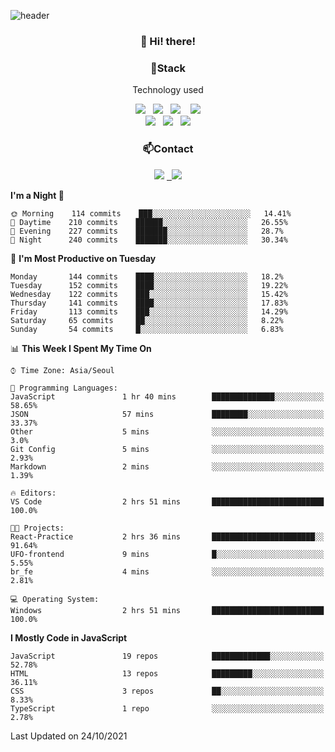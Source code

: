 ![header](https://capsule-render.vercel.app/api?type=waving&color=gradient&height=200&text=Che-ri&fontAlign=70&fontAlignY=40&animation=twinkling)

<h3 align="center">👋 Hi! there!</h3>

<h3 align="center">📌Stack</h3>
<p align="center">Technology used</p>
<div align="center"><img src="https://img.shields.io/badge/HTML5-e74c3c?style=flat-square&logo=HTML5&logoColor=white"></img> &nbsp <img src="https://img.shields.io/badge/CSS3-0A84FF?style=flat-square&logo=CSS3&logoColor=white"></img>  &nbsp <img src="https://img.shields.io/badge/SCSS-fd79a8?style=flat-square&logo=Sass&logoColor=white"/></a>&nbsp  &nbsp <img src="https://img.shields.io/badge/styled%2Dcomponents-DB7093?style=flat-square&logo=styled%2Dcomponents&logoColor=white"/></a>
<br><img src="https://img.shields.io/badge/JavaScript-FFCD11?style=flat-square&logo=JavaScript&logoColor=white"></img> &nbsp <img src="https://img.shields.io/badge/React-00BCF6?style=flat-square&logo=React&logoColor=white"></img> &nbsp <img src="https://img.shields.io/badge/Redux-764ABC?style=flat-square&logo=Redux&logoColor=white"/></a></div>

<h3 align="center">📫Contact</h3>
<div align="center"><a href="https://cheri.tistory.com/"><img src="https://img.shields.io/badge/Cheri-AD29B6?style=flat-square&logo=Tidal&logoColor=white"/></a> <a href="rnjs1135@gmail.com"> &nbsp <img src="https://img.shields.io/badge/Gmail-EA4335?style=flat-square&logo=Gmail&logoColor=white"/></a></div>

<!--START_SECTION:waka-->
**I'm a Night 🦉** 

```text
🌞 Morning    114 commits    ███░░░░░░░░░░░░░░░░░░░░░░   14.41% 
🌆 Daytime    210 commits    ██████░░░░░░░░░░░░░░░░░░░   26.55% 
🌃 Evening    227 commits    ███████░░░░░░░░░░░░░░░░░░   28.7% 
🌙 Night      240 commits    ███████░░░░░░░░░░░░░░░░░░   30.34%

```
📅 **I'm Most Productive on Tuesday** 

```text
Monday       144 commits    ████░░░░░░░░░░░░░░░░░░░░░   18.2% 
Tuesday      152 commits    ████░░░░░░░░░░░░░░░░░░░░░   19.22% 
Wednesday    122 commits    ███░░░░░░░░░░░░░░░░░░░░░░   15.42% 
Thursday     141 commits    ████░░░░░░░░░░░░░░░░░░░░░   17.83% 
Friday       113 commits    ███░░░░░░░░░░░░░░░░░░░░░░   14.29% 
Saturday     65 commits     ██░░░░░░░░░░░░░░░░░░░░░░░   8.22% 
Sunday       54 commits     █░░░░░░░░░░░░░░░░░░░░░░░░   6.83%

```


📊 **This Week I Spent My Time On** 

```text
⌚︎ Time Zone: Asia/Seoul

💬 Programming Languages: 
JavaScript               1 hr 40 mins        ██████████████░░░░░░░░░░░   58.65% 
JSON                     57 mins             ████████░░░░░░░░░░░░░░░░░   33.37% 
Other                    5 mins              ░░░░░░░░░░░░░░░░░░░░░░░░░   3.0% 
Git Config               5 mins              ░░░░░░░░░░░░░░░░░░░░░░░░░   2.93% 
Markdown                 2 mins              ░░░░░░░░░░░░░░░░░░░░░░░░░   1.39%

🔥 Editors: 
VS Code                  2 hrs 51 mins       █████████████████████████   100.0%

🐱‍💻 Projects: 
React-Practice           2 hrs 36 mins       ███████████████████████░░   91.64% 
UFO-frontend             9 mins              █░░░░░░░░░░░░░░░░░░░░░░░░   5.55% 
br_fe                    4 mins              ░░░░░░░░░░░░░░░░░░░░░░░░░   2.81%

💻 Operating System: 
Windows                  2 hrs 51 mins       █████████████████████████   100.0%

```

**I Mostly Code in JavaScript** 

```text
JavaScript               19 repos            █████████████░░░░░░░░░░░░   52.78% 
HTML                     13 repos            █████████░░░░░░░░░░░░░░░░   36.11% 
CSS                      3 repos             ██░░░░░░░░░░░░░░░░░░░░░░░   8.33% 
TypeScript               1 repo              ░░░░░░░░░░░░░░░░░░░░░░░░░   2.78%

```



 Last Updated on 24/10/2021
<!--END_SECTION:waka-->
